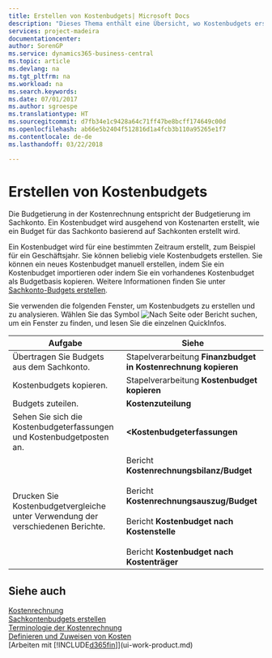 ```yaml
---
title: Erstellen von Kostenbudgets| Microsoft Docs
description: "Dieses Thema enthält eine Übersicht, wo Kostenbudgets erstellt und analysiert werden."
services: project-madeira
documentationcenter: 
author: SorenGP
ms.service: dynamics365-business-central
ms.topic: article
ms.devlang: na
ms.tgt_pltfrm: na
ms.workload: na
ms.search.keywords: 
ms.date: 07/01/2017
ms.author: sgroespe
ms.translationtype: HT
ms.sourcegitcommit: d7fb34e1c9428a64c71ff47be8bcff174649c00d
ms.openlocfilehash: ab66e5b2404f512816d1a4fcb3b110a95265e1f7
ms.contentlocale: de-de
ms.lasthandoff: 03/22/2018

---
```

# <a name="creating-cost-budgets"></a>Erstellen von Kostenbudgets
Die Budgetierung in der Kostenrechnung entspricht der Budgetierung im Sachkonto. Ein Kostenbudget wird ausgehend von Kostenarten erstellt, wie ein Budget für das Sachkonto basierend auf Sachkonten erstellt wird.  

Ein Kostenbudget wird für eine bestimmten Zeitraum erstellt, zum Beispiel für ein Geschäftsjahr. Sie können beliebig viele Kostenbudgets erstellen. Sie können ein neues Kostenbudget manuell erstellen, indem Sie ein Kostenbudget importieren oder indem Sie ein vorhandenes Kostenbudget als Budgetbasis kopieren. Weitere Informationen finden Sie unter [Sachkonto-Budgets erstellen](finance-how-create-budgets.md).

Sie verwenden die folgenden Fenster, um Kostenbudgets zu erstellen und zu analysieren. Wählen Sie das Symbol ![Nach Seite oder Bericht suchen](media/ui-search/search_small.png "Seiten- oder Berichtssymbol suchen"), um ein Fenster zu finden, und lesen Sie die einzelnen QuickInfos.

|Aufgabe|Siehe|  
|--------|---------|  
|Übertragen Sie Budgets aus dem Sachkonto.|Stapelverarbeitung **Finanzbudget in Kostenrechnung kopieren**|  
|Kostenbudgets kopieren.|Stapelverarbeitung **Kostenbudget kopieren**|  
|Budgets zuteilen.|**Kostenzuteilung**|  
|Sehen Sie sich die Kostenbudgeterfassungen und Kostenbudgetposten an.|**<Kostenbudgeterfassungen**|  
|Drucken Sie Kostenbudgetvergleiche unter Verwendung der verschiedenen Berichte.|Bericht **Kostenrechnungsbilanz/Budget**<br /><br /> Bericht **Kostenrechnungsauszug/Budget**<br /><br /> Bericht **Kostenbudget nach Kostenstelle**<br /><br /> Bericht **Kostenbudget nach Kostenträger**|  

## <a name="see-also"></a>Siehe auch  
[Kostenrechnung](finance-manage-cost-accounting.md)  
[Sachkontenbudgets erstellen](finance-how-create-budgets.md)  
[Terminologie der Kostenrechnung](finance-terminology-in-cost-accounting.md)   
[Definieren und Zuweisen von Kosten](finance-define-and-allocate-costs.md)  
[Arbeiten mit [!INCLUDE[d365fin](includes/d365fin_md.md)]](ui-work-product.md)


